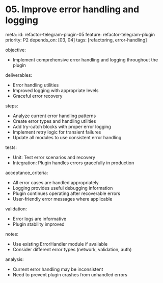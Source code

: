 # 05. Improve error handling and logging

meta:
id: refactor-telegram-plugin-05
feature: refactor-telegram-plugin
priority: P2
depends_on: [03, 04]
tags: [refactoring, error-handling]

objective:

- Implement comprehensive error handling and logging throughout the plugin

deliverables:

- Error handling utilities
- Improved logging with appropriate levels
- Graceful error recovery

steps:

- Analyze current error handling patterns
- Create error types and handling utilities
- Add try-catch blocks with proper error logging
- Implement retry logic for transient failures
- Update all modules to use consistent error handling

tests:

- Unit: Test error scenarios and recovery
- Integration: Plugin handles errors gracefully in production

acceptance_criteria:

- All error cases are handled appropriately
- Logging provides useful debugging information
- Plugin continues operating after recoverable errors
- User-friendly error messages where applicable

validation:

- Error logs are informative
- Plugin stability improved

notes:

- Use existing ErrorHandler module if available
- Consider different error types (network, validation, auth)

analysis:

- Current error handling may be inconsistent
- Need to prevent plugin crashes from unhandled errors
